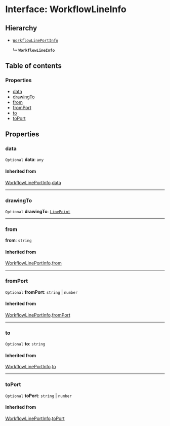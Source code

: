 # Interface: WorkflowLineInfo

## Hierarchy

* [`WorkflowLinePortInfo`](/en/auto-docs/free-layout-editor/interfaces/WorkflowLinePortInfo.md)

  ↳ **`WorkflowLineInfo`**

## Table of contents

### Properties

* [data](/en/auto-docs/free-layout-editor/interfaces/WorkflowLineInfo.md#data)
* [drawingTo](/en/auto-docs/free-layout-editor/interfaces/WorkflowLineInfo.md#drawingto)
* [from](/en/auto-docs/free-layout-editor/interfaces/WorkflowLineInfo.md#from)
* [fromPort](/en/auto-docs/free-layout-editor/interfaces/WorkflowLineInfo.md#fromport)
* [to](/en/auto-docs/free-layout-editor/interfaces/WorkflowLineInfo.md#to)
* [toPort](/en/auto-docs/free-layout-editor/interfaces/WorkflowLineInfo.md#toport)

## Properties

### data

`Optional` **data**: `any`

#### Inherited from

[WorkflowLinePortInfo](/en/auto-docs/free-layout-editor/interfaces/WorkflowLinePortInfo.md).[data](/en/auto-docs/free-layout-editor/interfaces/WorkflowLinePortInfo.md#data)

***

### drawingTo

`Optional` **drawingTo**: [`LinePoint`](/en/auto-docs/free-layout-editor/interfaces/LinePoint.md)

***

### from

**from**: `string`

#### Inherited from

[WorkflowLinePortInfo](/en/auto-docs/free-layout-editor/interfaces/WorkflowLinePortInfo.md).[from](/en/auto-docs/free-layout-editor/interfaces/WorkflowLinePortInfo.md#from)

***

### fromPort

`Optional` **fromPort**: `string` | `number`

#### Inherited from

[WorkflowLinePortInfo](/en/auto-docs/free-layout-editor/interfaces/WorkflowLinePortInfo.md).[fromPort](/en/auto-docs/free-layout-editor/interfaces/WorkflowLinePortInfo.md#fromport)

***

### to

`Optional` **to**: `string`

#### Inherited from

[WorkflowLinePortInfo](/en/auto-docs/free-layout-editor/interfaces/WorkflowLinePortInfo.md).[to](/en/auto-docs/free-layout-editor/interfaces/WorkflowLinePortInfo.md#to)

***

### toPort

`Optional` **toPort**: `string` | `number`

#### Inherited from

[WorkflowLinePortInfo](/en/auto-docs/free-layout-editor/interfaces/WorkflowLinePortInfo.md).[toPort](/en/auto-docs/free-layout-editor/interfaces/WorkflowLinePortInfo.md#toport)
